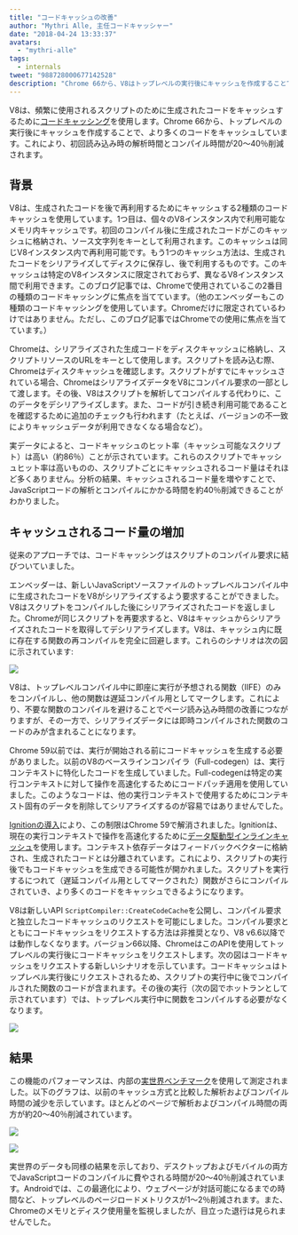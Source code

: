 ```yaml
---
title: "コードキャッシュの改善"
author: "Mythri Alle, 主任コードキャッシャー"
date: "2018-04-24 13:33:37"
avatars: 
  - "mythri-alle"
tags: 
  - internals
tweet: "988728000677142528"
description: "Chrome 66から、V8はトップレベルの実行後にキャッシュを作成することで、（バイト）コードをより多くキャッシュします。"
---
```

V8は、頻繁に使用されるスクリプトのために生成されたコードをキャッシュするために[コードキャッシング](/blog/code-caching)を使用します。Chrome 66から、トップレベルの実行後にキャッシュを作成することで、より多くのコードをキャッシュしています。これにより、初回読み込み時の解析時間とコンパイル時間が20〜40％削減されます。

<!--truncate-->
## 背景

V8は、生成されたコードを後で再利用するためにキャッシュする2種類のコードキャッシュを使用しています。1つ目は、個々のV8インスタンス内で利用可能なメモリ内キャッシュです。初回のコンパイル後に生成されたコードがこのキャッシュに格納され、ソース文字列をキーとして利用されます。このキャッシュは同じV8インスタンス内で再利用可能です。もう1つのキャッシュ方法は、生成されたコードをシリアライズしてディスクに保存し、後で利用するものです。このキャッシュは特定のV8インスタンスに限定されておらず、異なるV8インスタンス間で利用できます。このブログ記事では、Chromeで使用されているこの2番目の種類のコードキャッシングに焦点を当てています。（他のエンベッダーもこの種類のコードキャッシングを使用しています。Chromeだけに限定されているわけではありません。ただし、このブログ記事ではChromeでの使用に焦点を当てています。）

Chromeは、シリアライズされた生成コードをディスクキャッシュに格納し、スクリプトリソースのURLをキーとして使用します。スクリプトを読み込む際、Chromeはディスクキャッシュを確認します。スクリプトがすでにキャッシュされている場合、ChromeはシリアライズデータをV8にコンパイル要求の一部として渡します。その後、V8はスクリプトを解析してコンパイルする代わりに、このデータをデシリアライズします。また、コードが引き続き利用可能であることを確認するために追加のチェックも行われます（たとえば、バージョンの不一致によりキャッシュデータが利用できなくなる場合など）。

実データによると、コードキャッシュのヒット率（キャッシュ可能なスクリプト）は高い（約86％）ことが示されています。これらのスクリプトでキャッシュヒット率は高いものの、スクリプトごとにキャッシュされるコード量はそれほど多くありません。分析の結果、キャッシュされるコード量を増やすことで、JavaScriptコードの解析とコンパイルにかかる時間を約40％削減できることがわかりました。

## キャッシュされるコード量の増加

従来のアプローチでは、コードキャッシングはスクリプトのコンパイル要求に結びついていました。

エンベッダーは、新しいJavaScriptソースファイルのトップレベルコンパイル中に生成されたコードをV8がシリアライズするよう要求することができました。V8はスクリプトをコンパイルした後にシリアライズされたコードを返しました。Chromeが同じスクリプトを再要求すると、V8はキャッシュからシリアライズされたコードを取得してデシリアライズします。V8は、キャッシュ内に既に存在する関数の再コンパイルを完全に回避します。これらのシナリオは次の図に示されています:

![](/_img/improved-code-caching/warm-hot-run-1.png)

V8は、トップレベルコンパイル中に即座に実行が予想される関数（IIFE）のみをコンパイルし、他の関数は遅延コンパイル用としてマークします。これにより、不要な関数のコンパイルを避けることでページ読み込み時間の改善につながりますが、その一方で、シリアライズデータには即時コンパイルされた関数のコードのみが含まれることになります。

Chrome 59以前では、実行が開始される前にコードキャッシュを生成する必要がありました。以前のV8のベースラインコンパイラ（Full-codegen）は、実行コンテキストに特化したコードを生成していました。Full-codegenは特定の実行コンテキストに対して操作を高速化するためにコードパッチ適用を使用していました。このようなコードは、他の実行コンテキストで使用するためにコンテキスト固有のデータを削除してシリアライズするのが容易ではありませんでした。

[Ignitionの導入](/blog/launching-ignition-and-turbofan)により、この制限はChrome 59で解消されました。Ignitionは、現在の実行コンテキストで操作を高速化するために[データ駆動型インラインキャッシュ](https://www.youtube.com/watch?v=u7zRSm8jzvA)を使用します。コンテキスト依存データはフィードバックベクターに格納され、生成されたコードとは分離されています。これにより、スクリプトの実行後でもコードキャッシュを生成できる可能性が開かれました。スクリプトを実行するにつれて（遅延コンパイル用としてマークされた）関数がさらにコンパイルされていき、より多くのコードをキャッシュできるようになります。

V8は新しいAPI `ScriptCompiler::CreateCodeCache`を公開し、コンパイル要求と独立したコードキャッシュのリクエストを可能にしました。コンパイル要求とともにコードキャッシュをリクエストする方法は非推奨となり、V8 v6.6以降では動作しなくなります。バージョン66以降、ChromeはこのAPIを使用してトップレベルの実行後にコードキャッシュをリクエストします。次の図はコードキャッシュをリクエストする新しいシナリオを示しています。コードキャッシュはトップレベル実行後にリクエストされるため、スクリプトの実行中に後でコンパイルされた関数のコードが含まれます。その後の実行（次の図でホットランとして示されています）では、トップレベル実行中に関数をコンパイルする必要がなくなります。

![](/_img/improved-code-caching/warm-hot-run-2.png)

## 結果

この機能のパフォーマンスは、内部の[実世界ベンチマーク](https://cs.chromium.org/chromium/src/tools/perf/page_sets/v8_top_25.py?q=v8.top&sq=package:chromium&l=1)を使用して測定されました。以下のグラフは、以前のキャッシュ方式と比較した解析およびコンパイル時間の減少を示しています。ほとんどのページで解析およびコンパイル時間の両方が約20〜40％削減されています。

![](/_img/improved-code-caching/parse.png)

![](/_img/improved-code-caching/compile.png)

実世界のデータも同様の結果を示しており、デスクトップおよびモバイルの両方でJavaScriptコードのコンパイルに費やされる時間が20〜40％削減されています。Androidでは、この最適化により、ウェブページが対話可能になるまでの時間など、トップレベルのページロードメトリクスが1〜2％削減されます。また、Chromeのメモリとディスク使用量を監視しましたが、目立った退行は見られませんでした。
